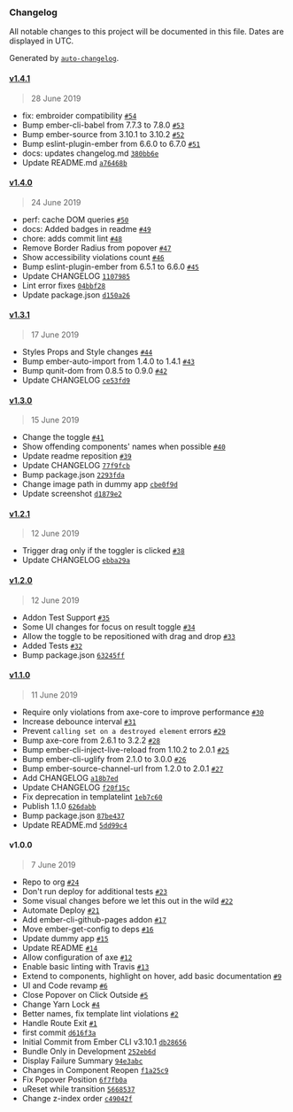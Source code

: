 ### Changelog

All notable changes to this project will be documented in this file. Dates are displayed in UTC.

Generated by [`auto-changelog`](https://github.com/CookPete/auto-changelog).

#### [v1.4.1](https://github.com/coyote-labs/ember-accessibility/compare/v1.4.0...v1.4.1)

> 28 June 2019

- fix: embroider compatibility [`#54`](https://github.com/coyote-labs/ember-accessibility/pull/54)
- Bump ember-cli-babel from 7.7.3 to 7.8.0 [`#53`](https://github.com/coyote-labs/ember-accessibility/pull/53)
- Bump ember-source from 3.10.1 to 3.10.2 [`#52`](https://github.com/coyote-labs/ember-accessibility/pull/52)
- Bump eslint-plugin-ember from 6.6.0 to 6.7.0 [`#51`](https://github.com/coyote-labs/ember-accessibility/pull/51)
- docs: updates changelog.md [`380bb6e`](https://github.com/coyote-labs/ember-accessibility/commit/380bb6e3664a4ff3ab2df878fe37e5c01f6c592e)
- Update README.md [`a76468b`](https://github.com/coyote-labs/ember-accessibility/commit/a76468b05dbe2cd682ec8ef21b2f1cd29a9ed19c)

#### [v1.4.0](https://github.com/coyote-labs/ember-accessibility/compare/v1.3.1...v1.4.0)

> 24 June 2019

- perf: cache DOM queries [`#50`](https://github.com/coyote-labs/ember-accessibility/pull/50)
- docs: Added badges in readme [`#49`](https://github.com/coyote-labs/ember-accessibility/pull/49)
- chore: adds commit lint [`#48`](https://github.com/coyote-labs/ember-accessibility/pull/48)
- Remove Border Radius from popover [`#47`](https://github.com/coyote-labs/ember-accessibility/pull/47)
- Show accessibility violations count [`#46`](https://github.com/coyote-labs/ember-accessibility/pull/46)
- Bump eslint-plugin-ember from 6.5.1 to 6.6.0 [`#45`](https://github.com/coyote-labs/ember-accessibility/pull/45)
- Update CHANGELOG [`1107985`](https://github.com/coyote-labs/ember-accessibility/commit/110798579468a22c1e9c811eb7f7e67715b21548)
- Lint error fixes [`04bbf28`](https://github.com/coyote-labs/ember-accessibility/commit/04bbf281814f00b53039730f28e08e15b8f6a376)
- Update package.json [`d150a26`](https://github.com/coyote-labs/ember-accessibility/commit/d150a26c084720a9c7acceb917cd82370235a5f2)

#### [v1.3.1](https://github.com/coyote-labs/ember-accessibility/compare/v1.3.0...v1.3.1)

> 17 June 2019

- Styles Props and Style changes [`#44`](https://github.com/coyote-labs/ember-accessibility/pull/44)
- Bump ember-auto-import from 1.4.0 to 1.4.1 [`#43`](https://github.com/coyote-labs/ember-accessibility/pull/43)
- Bump qunit-dom from 0.8.5 to 0.9.0 [`#42`](https://github.com/coyote-labs/ember-accessibility/pull/42)
- Update CHANGELOG [`ce53fd9`](https://github.com/coyote-labs/ember-accessibility/commit/ce53fd9655cd7371e0cfdd6d7cd2500a1e29286e)

#### [v1.3.0](https://github.com/coyote-labs/ember-accessibility/compare/v1.2.1...v1.3.0)

> 15 June 2019

- Change the toggle [`#41`](https://github.com/coyote-labs/ember-accessibility/pull/41)
- Show offending components' names when possible [`#40`](https://github.com/coyote-labs/ember-accessibility/pull/40)
- Update readme reposition [`#39`](https://github.com/coyote-labs/ember-accessibility/pull/39)
- Update CHANGELOG [`77f9fcb`](https://github.com/coyote-labs/ember-accessibility/commit/77f9fcb7a9c3997ce9febcc370af422e3781f190)
- Bump package.json [`2293fda`](https://github.com/coyote-labs/ember-accessibility/commit/2293fdab704dc8e7fe4b65ee244ad70ed3c2a74e)
- Change image path in dummy app [`cbe0f9d`](https://github.com/coyote-labs/ember-accessibility/commit/cbe0f9d4f9e8919e693b4fc97d59ab1eeb70ba93)
- Update screenshot [`d1879e2`](https://github.com/coyote-labs/ember-accessibility/commit/d1879e24fed032f3c7a96ca1f24f4f081f6cd9bc)

#### [v1.2.1](https://github.com/coyote-labs/ember-accessibility/compare/v1.2.0...v1.2.1)

> 12 June 2019

- Trigger drag only if the toggler is clicked [`#38`](https://github.com/coyote-labs/ember-accessibility/pull/38)
- Update CHANGELOG [`ebba29a`](https://github.com/coyote-labs/ember-accessibility/commit/ebba29a921e86775f5fc8b12d01108a4219e84bd)

#### [v1.2.0](https://github.com/coyote-labs/ember-accessibility/compare/v1.1.0...v1.2.0)

> 12 June 2019

- Addon Test Support [`#35`](https://github.com/coyote-labs/ember-accessibility/pull/35)
- Some UI changes for focus on result toggle [`#34`](https://github.com/coyote-labs/ember-accessibility/pull/34)
- Allow the toggle to be repositioned with drag and drop [`#33`](https://github.com/coyote-labs/ember-accessibility/pull/33)
- Added Tests [`#32`](https://github.com/coyote-labs/ember-accessibility/pull/32)
- Bump package.json [`63245ff`](https://github.com/coyote-labs/ember-accessibility/commit/63245ffed73e86e2221b026127181199b0b6b957)

#### [v1.1.0](https://github.com/coyote-labs/ember-accessibility/compare/v1.0.0...v1.1.0)

> 11 June 2019

- Require only violations from axe-core to improve performance [`#30`](https://github.com/coyote-labs/ember-accessibility/pull/30)
- Increase debounce interval [`#31`](https://github.com/coyote-labs/ember-accessibility/pull/31)
- Prevent `calling set on a destroyed element` errors [`#29`](https://github.com/coyote-labs/ember-accessibility/pull/29)
- Bump axe-core from 2.6.1 to 3.2.2 [`#28`](https://github.com/coyote-labs/ember-accessibility/pull/28)
- Bump ember-cli-inject-live-reload from 1.10.2 to 2.0.1 [`#25`](https://github.com/coyote-labs/ember-accessibility/pull/25)
- Bump ember-cli-uglify from 2.1.0 to 3.0.0 [`#26`](https://github.com/coyote-labs/ember-accessibility/pull/26)
- Bump ember-source-channel-url from 1.2.0 to 2.0.1 [`#27`](https://github.com/coyote-labs/ember-accessibility/pull/27)
- Add CHANGELOG [`a18b7ed`](https://github.com/coyote-labs/ember-accessibility/commit/a18b7ed9bbf8464745a35cf303d23d2e773df13a)
- Update CHANGELOG [`f20f15c`](https://github.com/coyote-labs/ember-accessibility/commit/f20f15c78927e4fff60eaf57cc9d7bc12ea4c732)
- Fix deprecation in templatelint [`1eb7c60`](https://github.com/coyote-labs/ember-accessibility/commit/1eb7c603117aa8d62913defc3e8729d8ffbf668a)
- Publish 1.1.0 [`626dabb`](https://github.com/coyote-labs/ember-accessibility/commit/626dabb89453d2b7109c83bdc9fcf1d2796adcd4)
- Bump package.json [`87be437`](https://github.com/coyote-labs/ember-accessibility/commit/87be4376c350a4833ba588be40293edd77af5a36)
- Update README.md [`5dd99c4`](https://github.com/coyote-labs/ember-accessibility/commit/5dd99c483d52ca6bbc2b46810710654a7942aa33)

#### v1.0.0

> 7 June 2019

- Repo to org [`#24`](https://github.com/coyote-labs/ember-accessibility/pull/24)
- Don't run deploy for additional tests [`#23`](https://github.com/coyote-labs/ember-accessibility/pull/23)
- Some visual changes before we let this out in the wild [`#22`](https://github.com/coyote-labs/ember-accessibility/pull/22)
- Automate Deploy [`#21`](https://github.com/coyote-labs/ember-accessibility/pull/21)
- Add ember-cli-github-pages addon [`#17`](https://github.com/coyote-labs/ember-accessibility/pull/17)
- Move ember-get-config to deps [`#16`](https://github.com/coyote-labs/ember-accessibility/pull/16)
- Update dummy app [`#15`](https://github.com/coyote-labs/ember-accessibility/pull/15)
- Update README [`#14`](https://github.com/coyote-labs/ember-accessibility/pull/14)
- Allow configuration of axe [`#12`](https://github.com/coyote-labs/ember-accessibility/pull/12)
- Enable basic linting with Travis [`#13`](https://github.com/coyote-labs/ember-accessibility/pull/13)
- Extend to components, highlight on hover, add basic documentation [`#9`](https://github.com/coyote-labs/ember-accessibility/pull/9)
- UI and Code revamp [`#6`](https://github.com/coyote-labs/ember-accessibility/pull/6)
- Close Popover on Click Outside [`#5`](https://github.com/coyote-labs/ember-accessibility/pull/5)
- Change Yarn Lock [`#4`](https://github.com/coyote-labs/ember-accessibility/pull/4)
- Better names, fix template lint violations [`#2`](https://github.com/coyote-labs/ember-accessibility/pull/2)
- Handle Route Exit [`#1`](https://github.com/coyote-labs/ember-accessibility/pull/1)
- first commit [`d616f3a`](https://github.com/coyote-labs/ember-accessibility/commit/d616f3a6e4c4b8e622cb367609f14705f07672bd)
- Initial Commit from Ember CLI v3.10.1 [`db28656`](https://github.com/coyote-labs/ember-accessibility/commit/db28656b457ac0972f5bcc285b14368c6165ac09)
- Bundle Only in Development [`252eb6d`](https://github.com/coyote-labs/ember-accessibility/commit/252eb6d8b1da678a3596135af55ca63095150cdd)
- Display Failure Summary [`94e3abc`](https://github.com/coyote-labs/ember-accessibility/commit/94e3abc7d5a3afd606bb5c13a85780b6e0af6637)
- Changes in Component Reopen [`f1a25c9`](https://github.com/coyote-labs/ember-accessibility/commit/f1a25c9752a0f8793af836cf2767b929ecb33640)
- Fix Popover Position [`6f7fb0a`](https://github.com/coyote-labs/ember-accessibility/commit/6f7fb0a38fd2354d2de2e82bbf1b8fbe6e87486c)
- uReset while transition [`5668537`](https://github.com/coyote-labs/ember-accessibility/commit/56685379830c988468e25322a1a14fe6d6d6d190)
- Change z-index order [`c49042f`](https://github.com/coyote-labs/ember-accessibility/commit/c49042f9ae79283fd08b459e6edb001a74e7c37c)
